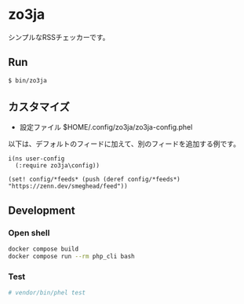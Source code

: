 # zo3ja

シンプルなRSSチェッカーです。


## Run

```bash
$ bin/zo3ja
```

## カスタマイズ

* 設定ファイル $HOME/.config/zo3ja/zo3ja-config.phel

以下は、デフォルトのフィードに加えて、別のフィードを追加する例です。

```
i(ns user-config
  (:require zo3ja\config))

(set! config/*feeds* (push (deref config/*feeds*) "https://zenn.dev/smeghead/feed"))
```

## Development

### Open shell

```bash
docker compose build
docker compose run --rm php_cli bash
```

### Test

```bash
# vendor/bin/phel test
```
